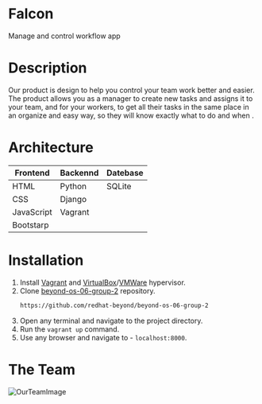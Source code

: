 # Falcon

Manage and control workflow app
# Description

Our product is design to help you control your team work better and easier.
The product allows you as a manager to create new tasks and assigns it to your team, and for your workers, to get 
all their tasks in the same place in an organize and easy way, so they will know exactly what to do and when .

# Architecture

| Frontend      | Backennd      | Datebase      |
| ------------- | ------------- | ------------- |
| HTML          | Python        | SQLite        |
| CSS           | Django        |  
| JavaScript    | Vagrant       |
| Bootstarp     |


# Installation

1. Install [Vagrant](https://www.vagrantup.com/) and [VirtualBox](https://www.virtualbox.org/)/[VMWare](https://www.vmware.com/) hypervisor.
2. Clone [beyond-os-06-group-2](https://github.com/beyond-io/beyond-os-06-group-2) repository.
   ```sh
   https://github.com/redhat-beyond/beyond-os-06-group-2
   ```
3. Open any terminal and navigate to the project directory.
4. Run the `vagrant up` command.
5. Use any browser and navigate to - `localhost:8000`.

# The Team
![OurTeamImage](https://github.com/aradz1997/beyond-os-06-group-2/tree/main/Resources/OurTeam.jpeg?raw=true)
